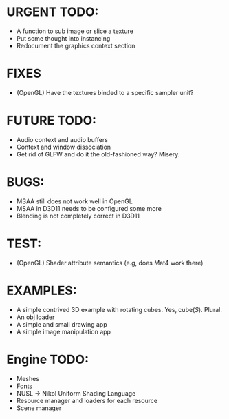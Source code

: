 # URGENT TODO: 
- A function to sub image or slice a texture 
- Put some thought into instancing
- Redocument the graphics context section

# FIXES
- (OpenGL) Have the textures binded to a specific sampler unit?

# FUTURE TODO: 
- Audio context and audio buffers
- Context and window dissociation
- Get rid of GLFW and do it the old-fashioned way? Misery.

# BUGS: 
- MSAA still does not work well in OpenGL
- MSAA in D3D11 needs to be configured some more
- Blending is not completely correct in D3D11

# TEST: 
- (OpenGL) Shader attribute semantics (e.g, does Mat4 work there)

# EXAMPLES: 
- A simple contrived 3D example with rotating cubes. Yes, cube(_S_). Plural.
- An obj loader
- A simple and small drawing app
- A simple image manipulation app

# Engine TODO:
- Meshes
- Fonts 
- NUSL -> Nikol Uniform Shading Language
- Resource manager and loaders for each resource
- Scene manager
